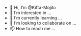 - 👋 Hi, I’m @Kifta-Mojito
- 👀 I’m interested in ...
- 🌱 I’m currently learning ...
- 💞️ I’m looking to collaborate on ...
- 📫 How to reach me ...

<!---
Kifta-Mojito/Kifta-Mojito is a ✨ special ✨ repository because its `README.md` (this file) appears on your GitHub profile.
You can click the Preview link to take a look at your changes.
--->

